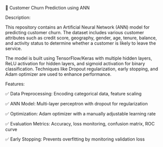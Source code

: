 🔹 Customer Churn Prediction using ANN

Description:

This repository contains an Artificial Neural Network (ANN) model for predicting customer churn. The dataset includes various customer attributes such as credit score, geography, gender, age, tenure, balance, and activity status to determine whether a customer is likely to leave the service.


The model is built using TensorFlow/Keras with multiple hidden layers, ReLU activation for hidden layers, and sigmoid activation for binary classification. Techniques like Dropout regularization, early stopping, and Adam optimizer are used to enhance performance.

Features:

✅ Data Preprocessing: Encoding categorical data, feature scaling

✅ ANN Model: Multi-layer perceptron with dropout for regularization

✅ Optimization: Adam optimizer with a manually adjustable learning rate

✅ Evaluation Metrics: Accuracy, loss monitoring, confusion matrix, ROC curve

✅ Early Stopping: Prevents overfitting by monitoring validation loss
